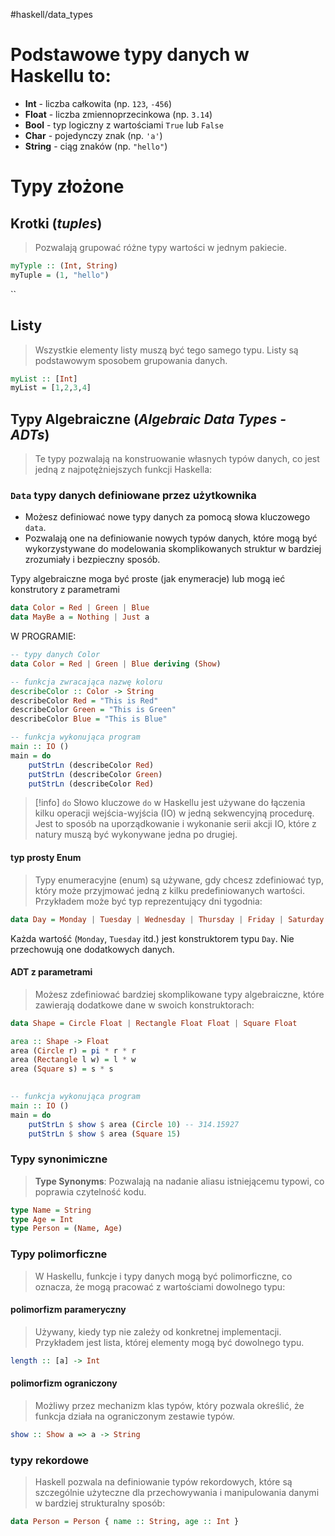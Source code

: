 #haskell/data_types

# Podstawowe typy danych w Haskellu to:

- **Int** - liczba całkowita (np. `123`, `-456`)
- **Float** - liczba zmiennoprzecinkowa (np. `3.14`)
- **Bool** - typ logiczny z wartościami `True` lub `False`
- **Char** - pojedynczy znak (np. `'a'`)
- **String** - ciąg znaków (np. `"hello"`)


# Typy złożone
## Krotki (*tuples*)
> Pozwalają grupować różne typy wartości w jednym pakiecie.
```haskell
myTyple :: (Int, String)
myTuple = (1, "hello")
```
``
## Listy
>Wszystkie elementy listy muszą być tego samego typu. 
>Listy są podstawowym sposobem grupowania danych.

```haskell
myList :: [Int]
myList = [1,2,3,4]
```


## Typy Algebraiczne (*Algebraic Data Types - ADTs*)
> Te typy pozwalają na konstruowanie własnych typów danych, co jest jedną z najpotężniejszych funkcji Haskella:

### `Data` typy danych definiowane przez użytkownika
- Możesz definiować nowe typy danych za pomocą słowa kluczowego `data`. 
- Pozwalają one na definiowanie nowych typów danych, które mogą być wykorzystywane do modelowania skomplikowanych struktur w bardziej zrozumiały i bezpieczny sposób.

Typy algebraiczne moga być proste (jak enymeracje) lub mogą ieć konstrutory z parametrami
```haskell
data Color = Red | Green | Blue
data MayBe a = Nothing | Just a
```

W PROGRAMIE:
```haskell
-- typy danych Color
data Color = Red | Green | Blue deriving (Show)

-- funkcja zwracająca nazwę koloru
describeColor :: Color -> String
describeColor Red = "This is Red"
describeColor Green = "This is Green"
describeColor Blue = "This is Blue"

-- funkcja wykonująca program
main :: IO ()
main = do
	putStrLn (describeColor Red)
	putStrLn (describeColor Green)
	putStrLn (describeColor Red)
```

>[!info] `do`
>Słowo kluczowe `do` w Haskellu jest używane do łączenia kilku operacji wejścia-wyjścia (IO) w jedną sekwencyjną procedurę. Jest to sposób na uporządkowanie i wykonanie serii akcji IO, które z natury muszą być wykonywane jedna po drugiej.




#### typ prosty Enum
> Typy enumeracyjne (enum) są używane, gdy chcesz zdefiniować typ, który może przyjmować jedną z kilku predefiniowanych wartości. Przykładem może być typ reprezentujący dni tygodnia:
```haskell
data Day = Monday | Tuesday | Wednesday | Thursday | Friday | Saturday | Sunday
```
Każda wartość (`Monday`, `Tuesday` itd.) jest konstruktorem typu `Day`. Nie przechowują one dodatkowych danych.

#### ADT z parametrami
>Możesz zdefiniować bardziej skomplikowane typy algebraiczne, które zawierają dodatkowe dane w swoich konstruktorach:
```haskell
data Shape = Circle Float | Rectangle Float Float | Square Float

area :: Shape -> Float
area (Circle r) = pi * r * r
area (Rectangle l w) = l * w
area (Square s) = s * s
  

-- funkcja wykonująca program
main :: IO ()
main = do
	putStrLn $ show $ area (Circle 10) -- 314.15927
	putStrLn $ show $ area (Square 15)
```



### Typy synonimiczne
>**Type Synonyms**: Pozwalają na nadanie aliasu istniejącemu typowi, co poprawia czytelność kodu.
```haskell
type Name = String
type Age = Int
type Person = (Name, Age)
```

### Typy polimorficzne
> W Haskellu, funkcje i typy danych mogą być polimorficzne, co oznacza, że mogą pracować z wartościami dowolnego typu:

#### polimorfizm parameryczny
> Używany, kiedy typ nie zależy od konkretnej implementacji. Przykładem jest lista, której elementy mogą być dowolnego typu.

```haskell
length :: [a] -> Int
```

#### polimorfizm ograniczony
> Możliwy przez mechanizm klas typów, który pozwala określić, że funkcja działa na ograniczonym zestawie typów.

```haskell
show :: Show a => a -> String

```

### typy rekordowe
> Haskell pozwala na definiowanie typów rekordowych, które są szczególnie użyteczne dla przechowywania i manipulowania danymi w bardziej strukturalny sposób:
```haskell
data Person = Person { name :: String, age :: Int }

```



